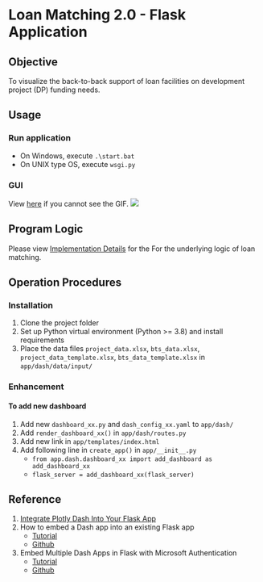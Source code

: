 # Loan Matching 2.0 - Flask Application

## Objective
To visualize the back-to-back support of loan facilities on development project (DP) funding needs.

## Usage
### Run application
- On Windows, execute `.\start.bat`
- On UNIX type OS, execute `wsgi.py`

### GUI
View [here](https://github.com/joeycyc/loan-matching-flask/blob/master/blob/intro.gif) if you cannot see the GIF.
![](https://github.com/joeycyc/loan-matching-flask/blob/master/blob/intro.gif)

## Program Logic
Please view [Implementation Details](https://github.com/joeycyc/loan-matching-flask/blob/master/github/implementation_details.pdf) for the For the underlying logic of loan matching.

## Operation Procedures
### Installation
1. Clone the project folder
2. Set up Python virtual environment (Python >= 3.8) and install requirements
3. Place the data files `project_data.xlsx`, `bts_data.xlsx`, `project_data_template.xlsx`, `bts_data_template.xlsx` in `app/dash/data/input/`

### Enhancement
#### To add new dashboard
1. Add new `dashboard_xx.py` and `dash_config_xx.yaml` to `app/dash/`
2. Add `render_dashboard_xx()` in `app/dash/routes.py`
3. Add new link in `app/templates/index.html`
4. Add following line in `create_app()` in `app/__init__.py`
    - `from app.dash.dashboard_xx import add_dashboard as add_dashboard_xx`
    - `flask_server = add_dashboard_xx(flask_server)`

## Reference
1. [Integrate Plotly Dash Into Your Flask App](https://hackersandslackers.com/plotly-dash-with-flask/)
2. How to embed a Dash app into an existing Flask app
    - [Tutorial](https://medium.com/@olegkomarov_77860/how-to-embed-a-dash-app-into-an-existing-flask-app-ea05d7a2210b)
    - [Github](https://github.com/okomarov/dash_on_flask)
3. Embed Multiple Dash Apps in Flask with Microsoft Authentication
    - [Tutorial](https://towardsdatascience.com/embed-multiple-dash-apps-in-flask-with-microsoft-authenticatio-44b734f74532)
    - [Github](https://github.com/shkiefer/dash_in_flask_msal/tree/basic)

